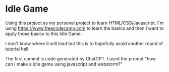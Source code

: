 # Idle Game

Using this project as my personal project to learn HTML/CSS/Javascript. I'm using https://www.freecodecamp.com to learn the basics and then I want to apply those basics to this Idle Game.

I don't know where it will lead but this is to hopefully avoid another round of tutorial hell. 

The first commit is code generated by ChatGPT. I used the prompt "how can I make a idle game using javascript and webstorm?"
